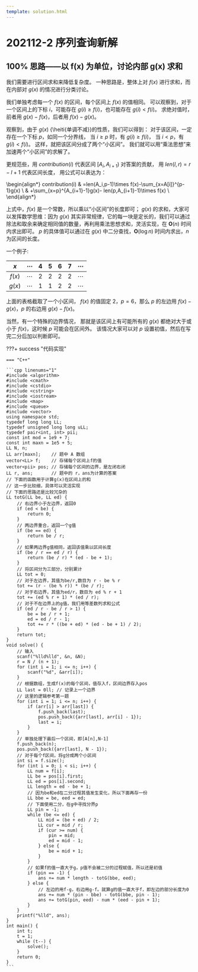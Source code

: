 ```yaml
---
template: solution.html
---
```

# 202112-2 序列查询新解

## 100% 思路——以 f(x) 为单位，讨论内部 g(x) 求和

我们需要进行区间求和来降低复杂度。
一种思路是，整体上对 $f(x)$ 进行求和，而在内部对 $g(x)$ 的情况进行分类讨论。

我们单独考虑每一个 $f(x)$ 的区间，每个区间上 $f(x)$ 的值相同。
可以观察到，对于一个区间上的下标 $i$，可能存在 $g(i)\ge f(i)$，也可能存在 $g(i)<f(i)$。
求绝对值时，前者用 $g(x)-f(x)$，后者用 $f(x)-g(x)$。

观察到，由于 $g(x)$ {\heiti{单调不减}}的性质，我们可以得到：
对于该区间，一定存在一个下标 $p$，如同一个分界线，
当 $i\ge p$ 时，有 $g(i)\ge f(i)$，
当 $i<p$，有 $g(i)<f(i)$。
这样，就把该区间分成了两个“小区间”。
我们就可以用“乘法思想”来加速两个“小区间”的求解了。

更规范些，用 $contribution(i)$ 代表区间 $[A_i, A_{i+1})$ 对答案的贡献，
用 $len(l, r) = r - l + 1$ 代表区间长度，
用公式可以表达为：

\begin{align*}
    contribution(i) & =len(A_i,p-1)\times f(x)-\sum_{x=A[i]}^{p-1}g(x)         \\
                    & +\sum_{x=p}^{A_{i+1}-1}g(x)- len(p,A_{i+1}-1)\times f(x) \\
\end{align*}

上式中，$f(x)$ 是一个常数，所以乘以“小区间”的长度即可；
$g(x)$ 的求和，大家可以发挥数学思维：因为 $g(x)$ 其实非常规律，它的每一块是定长的，我们可以通过除法和取余来确定相同值的数量，再利用乘法思想求和，灵活实现，在 $\mathbf{O}(n)$ 时间内求出即可。
$p$ 的具体值可以通过在 $g(x)$ 中二分查找，$\mathbf{O}(\log n)$ 时间内求出，$n$ 为区间的长度。

一个例子:

|$x$    | $\cdots$ | 4 | 5 | 6 | 7 | $\cdots$ |
|:-:|:-:|:-:|:-:|:-:|:-:|:-:|
|$f(x)$ | $\cdots$ | 2 | 2 | 2 | 2 | $\cdots$ |
|$g(x)$ | $\cdots$ | 1 | 1 | 2 | 2 | $\cdots$ |


上面的表格截取了一个小区间，
$f(x)$ 的值固定 $2$，$p=6$，那么 $p$ 的左边用 $f(x)-g(x)$，$p$ 的右边用 $g(x)-f(x)$。

当然，有一个特殊的边界情况，
那就是该区间上有可能所有的 $g(x)$ 都绝对大于或小于 $f(x)$，这时候 $p$ 可能会在区间外。
该情况大家可以对 $p$ 设置初值，然后在写完二分后加以判断即可。

<a id="code1"></a>

???+ success "代码实现"

    === "C++"

    ```cpp linenums="1"
    #include <algorithm>
    #include <cmath>
    #include <cstdio>
    #include <cstring>
    #include <iostream>
    #include <map>
    #include <queue>
    #include <vector>
    using namespace std;
    typedef long long LL;
    typedef unsigned long long uLL;
    typedef pair<int, int> pii;
    const int mod = 1e9 + 7;
    const int maxn = 1e5 + 5;
    LL N, n;
    LL arr[maxn];    // 题中 A 数组
    vector<LL> f;    // 存储每个区间上f的值
    vector<pii> pos; // 存储每个区间的边界，是左闭右闭
    LL r, ans;       // 题中的 r，ans为计算的答案
    // 下面的函数用于计算g(x)在区间上的和
    // 这一步比较细，具体可以灵活实现
    // 下面的思路还是比较冗杂的
    LL totG(LL be, LL ed) {
        // 右边界小于左边界，返回0
        if (ed < be) {
            return 0;
        }
        // 两边界重合，返回一个g值
        if (be == ed) {
            return be / r;
        }
        // 如果两边界g值相同，返回该值乘以区间长度
        if (be / r == ed / r) {
            return (be / r) * (ed - be + 1);
        }
        // 将区间分为三部分，分别累计
        LL tot = 0;
        // 对于左边界，其值为be/r,数目为 r - be % r
        tot += (r - (be % r)) * (be / r);
        // 对于右边界，其值为ed/r，数目为 ed % r + 1
        tot += (ed % r + 1) * (ed / r);
        // 对于不在边界上的g值，我们用等差数列求和公式
        if (ed / r - be / r > 1) {
            be = be / r + 1;
            ed = ed / r - 1;
            tot += r * ((be + ed) * (ed - be + 1) / 2);
        }
        return tot;
    }
    void solve() {
        // 输入
        scanf("%lld%lld", &n, &N);
        r = N / (n + 1);
        for (int i = 1; i <= n; i++) {
            scanf("%d", &arr[i]);
        }
        // 根据数组，生成f(x)的每个区间，值存入f，区间边界存入pos
        LL last = 0ll; // 记录上一个边界
        // 这里的逻辑参考第一题
        for (int i = 1; i <= n; i++) {
            if (arr[i] > arr[last]) {
                f.push_back(last);
                pos.push_back({arr[last], arr[i] - 1});
                last = i;
            }
        }
        // 单独处理下最后一个区间，即[A[n],N-1]
        f.push_back(n);
        pos.push_back({arr[last], N - 1});
        // 对于每个f区间，将g分成两个小区间
        int si = f.size();
        for (int i = 0; i < si; i++) {
            LL num = f[i];
            LL be = pos[i].first;
            LL ed = pos[i].second;
            LL length = ed - be + 1;
            // 因为be和ed在二分过程其值发生变化，所以下面再存一份
            LL bbe = be, eed = ed;
            // 下面使用二分，在g中寻找分界p
            LL pin = -1;
            while (be <= ed) {
                LL mid = (be + ed) / 2;
                LL cur = mid / r;
                if (cur >= num) {
                    pin = mid;
                    ed = mid - 1;
                } else {
                    be = mid + 1;
                }
            }
            // 如果f的值一直大于g，p值不会被二分的过程赋值，所以还是初值
            if (pin == -1) {
                ans += num * length - totG(bbe, eed);
            } else {
                // 左边的用f-g，右边用g-f。就算g的值一直大于f，即左边的部分长度为0
                ans += num * (pin - bbe) - totG(bbe, pin - 1);
                ans += totG(pin, eed) - num * (eed - pin + 1);
            }
        }
        printf("%lld", ans);
    }
    int main() {
        int t;
        t = 1;
        while (t--) {
            solve();
        }
        return 0;
    }
    ```